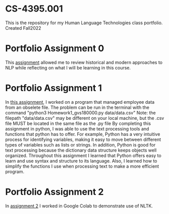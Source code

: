 # CS-4395.001
 This is the repository for my Human Language Technologies class portfolio. Created Fall2022
 
# Portfolio Assignment 0
 This [assignment](Overview-of-NLP.pdf) allowed me to review historical and modern approaches to NLP while reflecting on what I will be learning in this course.
# Portfolio Assignment 1
 In [this assignment](Homework1_gvs180000.py), I worked on a program that managed employee data from an obselete file. 
 The problem can be run in the terminal with the command "python3 Homework1_gvs180000.py data/data.csv" 
  Note: the filepath "data/data.csv" may be different on your local machine, but the .csv file MUST be located in the same file as the .py file
 By completing this assignment in python, I was able to use the text processing tools and functions that python has to offer.
 For example, Python has a very intuitive process for identifying variables, making it easy to move between different types of variables such as lists or strings.
 In addition, Python is good for text processing because the dictionary data structure keeps objects well organized.
 Throughout this assignment I learned that Python offers easy to learn and use syntax and structure to its language. Also, I learned how to simplify the functions I use
 when processing text to make a more efficient program.
 
# Portfolio Assignment 2
  In [assignment 2](Assignment2_gvs180000.ipynb%20-%20Colaboratory.pdf) I worked in Google Colab to demonstrate use of NLTK.
